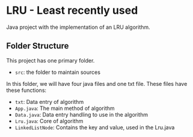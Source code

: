 # LRU - Least recently used

Java project with the implementation of an LRU algorithm.

## Folder Structure

This project has one primary folder.

- `src`: the folder to maintain sources

In this folder, we will have four java files and one txt file.
These files have these functions:

- `txt`: Data entry of algorithm
- `App.java`: The main method of algorithm
- `Data.java`: Data entry handling to use in the algorithm
- `Lru.java`: Core of algorithm
- `LinkedListNode`: Contains the key and value, used in the Lru.java
